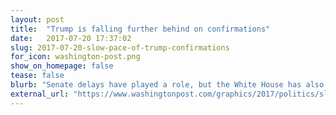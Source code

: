 ```yaml
---
layout: post
title:  "Trump is falling further behind on confirmations"
date:   2017-07-20 17:37:02
slug: 2017-07-20-slow-pace-of-trump-confirmations
for_icon: washington-post.png
show_on_homepage: false
tease: false
blurb: "Senate delays have played a role, but the White House has also been slow to put forward nominees for consideration."
external_url: "https://www.washingtonpost.com/graphics/2017/politics/slow-pace-of-trump-confirmations/"
---
```


